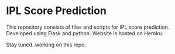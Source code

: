 # IPL Score Prediction
This repository consists of files and scripts for IPL score prediction. Developed using Flask and python. Website is hosted on Heroku.

Stay tuned..working on this repo.

